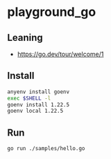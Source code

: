 # playground_go

## Leaning

- https://go.dev/tour/welcome/1

## Install

```bash
anyenv install goenv
exec $SHELL -l
goenv install 1.22.5
goenv local 1.22.5
```

## Run

```bash
go run ./samples/hello.go
```
